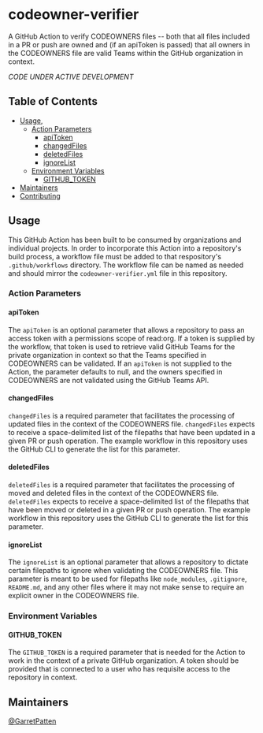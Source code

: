 # codeowner-verifier
A GitHub Action to verify CODEOWNERS files -- both that all files included in a PR or push are owned and (if an apiToken is passed) that all owners in the CODEOWNERS file are valid Teams within the GitHub organization in context.

_CODE UNDER ACTIVE DEVELOPMENT_

## Table of Contents
- [Usage](#usage),
    - [Action Parameters](#action-parameters)
        - [apiToken](#apiToken)
        - [changedFiles](#changedFiles)
        - [deletedFiles](#deletedFiles)
        - [ignoreList](#ignoreList)
    - [Environment Variables](#environment-variables)
    	- [GITHUB_TOKEN](#GITHUB_TOKEN)
- [Maintainers](#maintainers)
- [Contributing](#contributing)

## Usage
This GitHub Action has been built to be consumed by organizations and individual projects. In order to incorporate this Action into a repository's build process, a workflow file must be added to that respository's `.github/workflows` directory. The workflow file can be named as needed and should mirror the `codeowner-verifier.yml` file in this repository.
### Action Parameters
#### apiToken
The `apiToken` is an optional parameter that allows a repository to pass an access token with a permissions scope of read:org. If a token is supplied by the workflow, that token is used to retrieve valid GitHub Teams for the private organization in context so that the Teams specified in CODEOWNERS can be validated. If an `apiToken` is not supplied to the Action, the parameter defaults to null, and the owners specified in CODEOWNERS are not validated using the GitHub Teams API.
#### changedFiles
`changedFiles` is a required parameter that facilitates the processing of updated files in the context of the CODEOWNERS file. `changedFiles` expects to receive a space-delimited list of the filepaths that have been updated in a given PR or push operation. The example workflow in this repository uses the GitHub CLI to generate the list for this parameter.
#### deletedFiles
`deletedFiles` is a required parameter that facilitates the processing of moved and deleted files in the context of the CODEOWNERS file. `deletedFiles` expects to receive a space-delimited list of the filepaths that have been moved or deleted in a given PR or push operation. The example workflow in this repository uses the GitHub CLI to generate the list for this parameter.
#### ignoreList
The `ignoreList` is an optional parameter that allows a repository to dictate certain filepaths to ignore when validating the CODEOWNERS file. This parameter is meant to be used for filepaths like `node_modules`, `.gitignore`, `README.md`, and any other files where it may not make sense to require an explicit owner in the CODEOWNERS file.
### Environment Variables
#### GITHUB_TOKEN
The `GITHUB_TOKEN` is a required parameter that is needed for the Action to work in the context of a private GitHub organization. A token should be provided that is connected to a user who has requisite access to the repository in context.

## Maintainers
[@GarretPatten](https://github.com/garretpatten)
